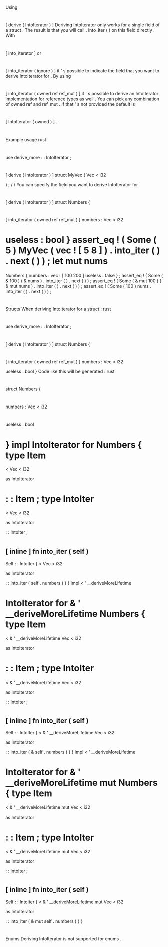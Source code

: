 #
Using
#
[
derive
(
IntoIterator
)
]
Deriving
IntoIterator
only
works
for
a
single
field
of
a
struct
.
The
result
is
that
you
will
call
.
into_iter
(
)
on
this
field
directly
.
With
#
[
into_iterator
]
or
#
[
into_iterator
(
ignore
)
]
it
'
s
possible
to
indicate
the
field
that
you
want
to
derive
IntoIterator
for
.
By
using
#
[
into_iterator
(
owned
ref
ref_mut
)
]
it
'
s
possible
to
derive
an
IntoIterator
implementation
for
reference
types
as
well
.
You
can
pick
any
combination
of
owned
ref
and
ref_mut
.
If
that
'
s
not
provided
the
default
is
#
[
IntoIterator
(
owned
)
]
.
#
#
Example
usage
rust
#
use
derive_more
:
:
IntoIterator
;
#
#
[
derive
(
IntoIterator
)
]
struct
MyVec
(
Vec
<
i32
>
)
;
/
/
You
can
specify
the
field
you
want
to
derive
IntoIterator
for
#
[
derive
(
IntoIterator
)
]
struct
Numbers
{
#
[
into_iterator
(
owned
ref
ref_mut
)
]
numbers
:
Vec
<
i32
>
useless
:
bool
}
assert_eq
!
(
Some
(
5
)
MyVec
(
vec
!
[
5
8
]
)
.
into_iter
(
)
.
next
(
)
)
;
let
mut
nums
=
Numbers
{
numbers
:
vec
!
[
100
200
]
useless
:
false
}
;
assert_eq
!
(
Some
(
&
100
)
(
&
nums
)
.
into_iter
(
)
.
next
(
)
)
;
assert_eq
!
(
Some
(
&
mut
100
)
(
&
mut
nums
)
.
into_iter
(
)
.
next
(
)
)
;
assert_eq
!
(
Some
(
100
)
nums
.
into_iter
(
)
.
next
(
)
)
;
#
#
Structs
When
deriving
IntoIterator
for
a
struct
:
rust
#
use
derive_more
:
:
IntoIterator
;
#
#
[
derive
(
IntoIterator
)
]
struct
Numbers
{
#
[
into_iterator
(
owned
ref
ref_mut
)
]
numbers
:
Vec
<
i32
>
useless
:
bool
}
Code
like
this
will
be
generated
:
rust
#
struct
Numbers
{
#
numbers
:
Vec
<
i32
>
#
useless
:
bool
#
}
impl
IntoIterator
for
Numbers
{
type
Item
=
<
Vec
<
i32
>
as
IntoIterator
>
:
:
Item
;
type
IntoIter
=
<
Vec
<
i32
>
as
IntoIterator
>
:
:
IntoIter
;
#
[
inline
]
fn
into_iter
(
self
)
-
>
Self
:
:
IntoIter
{
<
Vec
<
i32
>
as
IntoIterator
>
:
:
into_iter
(
self
.
numbers
)
}
}
impl
<
'
__deriveMoreLifetime
>
IntoIterator
for
&
'
__deriveMoreLifetime
Numbers
{
type
Item
=
<
&
'
__deriveMoreLifetime
Vec
<
i32
>
as
IntoIterator
>
:
:
Item
;
type
IntoIter
=
<
&
'
__deriveMoreLifetime
Vec
<
i32
>
as
IntoIterator
>
:
:
IntoIter
;
#
[
inline
]
fn
into_iter
(
self
)
-
>
Self
:
:
IntoIter
{
<
&
'
__deriveMoreLifetime
Vec
<
i32
>
as
IntoIterator
>
:
:
into_iter
(
&
self
.
numbers
)
}
}
impl
<
'
__deriveMoreLifetime
>
IntoIterator
for
&
'
__deriveMoreLifetime
mut
Numbers
{
type
Item
=
<
&
'
__deriveMoreLifetime
mut
Vec
<
i32
>
as
IntoIterator
>
:
:
Item
;
type
IntoIter
=
<
&
'
__deriveMoreLifetime
mut
Vec
<
i32
>
as
IntoIterator
>
:
:
IntoIter
;
#
[
inline
]
fn
into_iter
(
self
)
-
>
Self
:
:
IntoIter
{
<
&
'
__deriveMoreLifetime
mut
Vec
<
i32
>
as
IntoIterator
>
:
:
into_iter
(
&
mut
self
.
numbers
)
}
}
#
#
Enums
Deriving
IntoIterator
is
not
supported
for
enums
.
